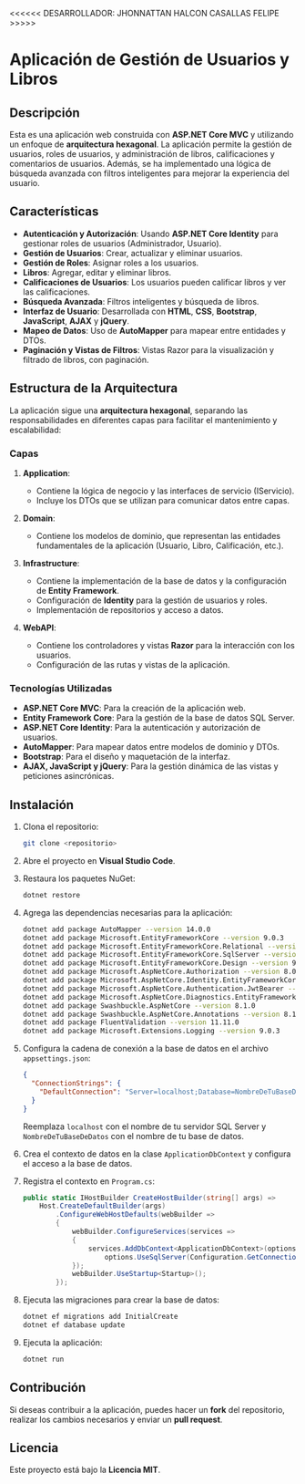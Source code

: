 <<<<<< DESARROLLADOR: JHONNATTAN HALCON CASALLAS FELIPE >>>>>

# Aplicación de Gestión de Usuarios y Libros

## Descripción

Esta es una aplicación web construida con **ASP.NET Core MVC** y utilizando un enfoque de **arquitectura hexagonal**. La aplicación permite la gestión de usuarios, roles de usuarios, y administración de libros, calificaciones y comentarios de usuarios. Además, se ha implementado una lógica de búsqueda avanzada con filtros inteligentes para mejorar la experiencia del usuario.

## Características

- **Autenticación y Autorización**: Usando **ASP.NET Core Identity** para gestionar roles de usuarios (Administrador, Usuario).
- **Gestión de Usuarios**: Crear, actualizar y eliminar usuarios.
- **Gestión de Roles**: Asignar roles a los usuarios.
- **Libros**: Agregar, editar y eliminar libros.
- **Calificaciones de Usuarios**: Los usuarios pueden calificar libros y ver las calificaciones.
- **Búsqueda Avanzada**: Filtros inteligentes y búsqueda de libros.
- **Interfaz de Usuario**: Desarrollada con **HTML**, **CSS**, **Bootstrap**, **JavaScript**, **AJAX** y **jQuery**.
- **Mapeo de Datos**: Uso de **AutoMapper** para mapear entre entidades y DTOs.
- **Paginación y Vistas de Filtros**: Vistas Razor para la visualización y filtrado de libros, con paginación.

## Estructura de la Arquitectura

La aplicación sigue una **arquitectura hexagonal**, separando las responsabilidades en diferentes capas para facilitar el mantenimiento y escalabilidad:

### Capas

1. **Application**: 
   - Contiene la lógica de negocio y las interfaces de servicio (IServicio).
   - Incluye los DTOs que se utilizan para comunicar datos entre capas.

2. **Domain**:
   - Contiene los modelos de dominio, que representan las entidades fundamentales de la aplicación (Usuario, Libro, Calificación, etc.).

3. **Infrastructure**:
   - Contiene la implementación de la base de datos y la configuración de **Entity Framework**.
   - Configuración de **Identity** para la gestión de usuarios y roles.
   - Implementación de repositorios y acceso a datos.

4. **WebAPI**:
   - Contiene los controladores y vistas **Razor** para la interacción con los usuarios.
   - Configuración de las rutas y vistas de la aplicación.

### Tecnologías Utilizadas

- **ASP.NET Core MVC**: Para la creación de la aplicación web.
- **Entity Framework Core**: Para la gestión de la base de datos SQL Server.
- **ASP.NET Core Identity**: Para la autenticación y autorización de usuarios.
- **AutoMapper**: Para mapear datos entre modelos de dominio y DTOs.
- **Bootstrap**: Para el diseño y maquetación de la interfaz.
- **AJAX, JavaScript y jQuery**: Para la gestión dinámica de las vistas y peticiones asincrónicas.

## Instalación

1. Clona el repositorio:

   ```bash
   git clone <repositorio>
   ```

2. Abre el proyecto en **Visual Studio Code**.

3. Restaura los paquetes NuGet:

   ```bash
   dotnet restore
   ```

4. Agrega las dependencias necesarias para la aplicación:

   ```bash
   dotnet add package AutoMapper --version 14.0.0
   dotnet add package Microsoft.EntityFrameworkCore --version 9.0.3
   dotnet add package Microsoft.EntityFrameworkCore.Relational --version 9.0.3
   dotnet add package Microsoft.EntityFrameworkCore.SqlServer --version 9.0.3
   dotnet add package Microsoft.EntityFrameworkCore.Design --version 9.0.3
   dotnet add package Microsoft.AspNetCore.Authorization --version 8.0.14
   dotnet add package Microsoft.AspNetCore.Identity.EntityFrameworkCore --version 8.0.14
   dotnet add package Microsoft.AspNetCore.Authentication.JwtBearer --version 8.0.14
   dotnet add package Microsoft.AspNetCore.Diagnostics.EntityFrameworkCore --version 8.0.14
   dotnet add package Swashbuckle.AspNetCore --version 8.1.0
   dotnet add package Swashbuckle.AspNetCore.Annotations --version 8.1.0
   dotnet add package FluentValidation --version 11.11.0
   dotnet add package Microsoft.Extensions.Logging --version 9.0.3
   ```

5. Configura la cadena de conexión a la base de datos en el archivo `appsettings.json`:

   ```json
   {
     "ConnectionStrings": {
       "DefaultConnection": "Server=localhost;Database=NombreDeTuBaseDeDatos;Trusted_Connection=True;MultipleActiveResultSets=true;"
     }
   }
   ```

   Reemplaza `localhost` con el nombre de tu servidor SQL Server y `NombreDeTuBaseDeDatos` con el nombre de tu base de datos.

6. Crea el contexto de datos en la clase `ApplicationDbContext` y configura el acceso a la base de datos.

7. Registra el contexto en `Program.cs`:

   ```csharp
   public static IHostBuilder CreateHostBuilder(string[] args) =>
       Host.CreateDefaultBuilder(args)
           .ConfigureWebHostDefaults(webBuilder =>
           {
               webBuilder.ConfigureServices(services =>
               {
                   services.AddDbContext<ApplicationDbContext>(options =>
                       options.UseSqlServer(Configuration.GetConnectionString("DefaultConnection")));
               });
               webBuilder.UseStartup<Startup>();
           });
   ```

8. Ejecuta las migraciones para crear la base de datos:

   ```bash
   dotnet ef migrations add InitialCreate
   dotnet ef database update
   ```

9. Ejecuta la aplicación:

   ```bash
   dotnet run
   ```

## Contribución

Si deseas contribuir a la aplicación, puedes hacer un **fork** del repositorio, realizar los cambios necesarios y enviar un **pull request**.

## Licencia

Este proyecto está bajo la **Licencia MIT**.
